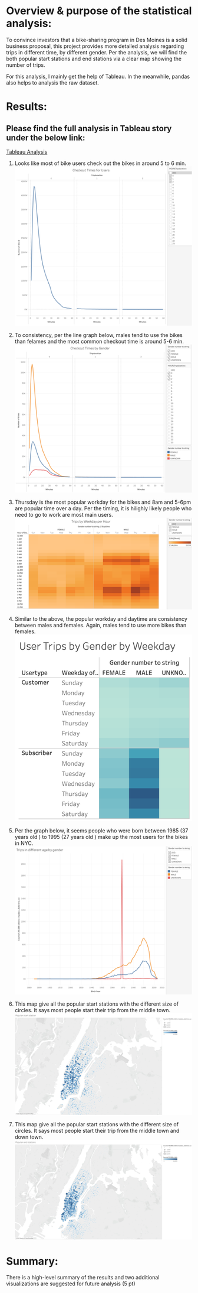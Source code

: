 
# Overview & purpose of the statistical analysis:
To convince investors that a bike-sharing program in Des Moines is a solid business proposal, this project provides more detailed analysis regarding trips in different time, by different gender. Per the analysis, we will find the both popular start stations and end stations via a clear map showing the number of trips.

For this analysis, I mainly get the help of Tableau. In the meanwhile, pandas also helps to analysis the raw dataset.


# Results:
## Please find the full analysis in Tableau story under the below link:
[Tableau Analysis](https://public.tableau.com/views/CitiBikes_Dashboard_16715087491590/NYCCitiBikesAnalysis?:language=en-US&publish=yes&:display_count=n&:origin=viz_share_link)


1. Looks like most of bike users check out the bikes in around 5 to 6 min.
![checkout_times_for_users](Resources/checkout_times_for_users.png)


2. To consistency, per the line graph below, males tend to use the bikes than felames and the most common checkout time is around 5-6 min.
![checkout_times_by_gender](Resources/checkout_times_by_gender.png)


3. Thursday is the most popular workday for the bikes and 8am and 5-6pm are popular time over a day. Per the timing, it is hilighly likely people who need to go to work are most main users.
![trips_by_weekday_per_hour_by_gender](Resources/trips_by_weekday_per_hour_by_gender.png)


4. Similar to the above, the popular workday and daytime are consistency between males and females. Again, males tend to use more bikes than females. 
![user_trips_by_gender_by_weekday](Resources/user_trips_by_gender_by_weekday.png)


5. Per the graph below, it seems people who were born between 1985 (37 years old ) to 1995 (27 years old ) make up the most users for the bikes in NYC. 
![trips_by_dif_age_by_gender](Resources/trips_by_dif_age_by_gender.png)


6. This map give all the popular start stations with the different size of circles. It says most people start their trip from the middle town.
![start_station_map](Resources/start_station_map.png)


7. This map give all the popular start stations with the different size of circles. It says most people start their trip from the middle town and down town.
![end_station_map](Resources/end_station_map.png)



# Summary:

There is a high-level summary of the results and two additional visualizations are suggested for future analysis (5 pt)
